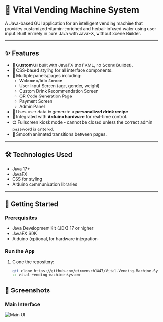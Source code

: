 # 🧃 Vital Vending Machine System

A Java-based GUI application for an intelligent vending machine that provides customized vitamin-enriched and herbal-infused water using user input. Built entirely in pure Java with JavaFX, without Scene Builder.

---

## ✨ Features

- 🎨 **Custom UI** built with JavaFX (no FXML, no Scene Builder).
- 💅 CSS-based styling for all interface components.
- 🔄 Multiple panels/pages including:
  - Welcome/Idle Screen
  - User Input Screen (age, gender, weight)
  - Custom Drink Recommendation Screen
  - QR Code Generation Page
  - Payment Screen
  - Admin Panel
- 🧠 Uses user data to generate a **personalized drink recipe**.
- 🤖 Integrated with **Arduino hardware** for real-time control.
- 📺 Fullscreen kiosk mode – cannot be closed unless the correct admin password is entered.
- 🧭 Smooth animated transitions between pages.

---

## 🛠 Technologies Used

- Java 17+
- JavaFX
- CSS for styling
- Arduino communication libraries

---

## 🚀 Getting Started

### Prerequisites

- Java Development Kit (JDK) 17 or higher
- JavaFX SDK
- Arduino (optional, for hardware integration)

### Run the App

1. Clone the repository:
   ```bash
   git clone https://github.com/einmensch1847/Vital-Vending-Machine-System-.git
   cd Vital-Vending-Machine-System-
## 📸 Screenshots

### Main Interface
![Main UI](Screenshot1.png)


